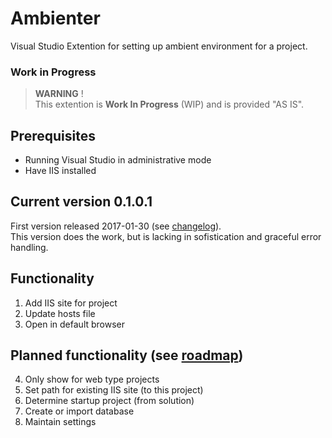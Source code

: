 # Ambienter

Visual Studio Extention for setting up ambient environment for a project.

### Work in Progress

> **WARNING** !  
> This extention is **Work In Progress** (WIP) and is provided "AS IS".  

## Prerequisites

* Running Visual Studio in administrative mode
* Have IIS installed

## Current version 0.1.0.1

First version released 2017-01-30 (see [changelog](changelog.md)).  
This version does the work, but is lacking in sofistication and graceful error handling.

## Functionality

1. Add IIS site for project
2. Update hosts file
3. Open in default browser

## Planned functionality (see [roadmap](changelog.md))

4. Only show for web type projects
5. Set path for existing IIS site (to this project)
6. Determine startup project (from solution)
7. Create or import database
8. Maintain settings


